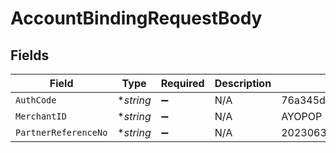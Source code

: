 # AccountBindingRequestBody


## Fields

| Field                            | Type                             | Required                         | Description                      | Example                          |
| -------------------------------- | -------------------------------- | -------------------------------- | -------------------------------- | -------------------------------- |
| `AuthCode`                       | **string*                        | :heavy_minus_sign:               | N/A                              | 76a345deaccf47d2ac786c1a3184f987 |
| `MerchantID`                     | **string*                        | :heavy_minus_sign:               | N/A                              | AYOPOP                           |
| `PartnerReferenceNo`             | **string*                        | :heavy_minus_sign:               | N/A                              | 20230630A00000000000010000000203 |